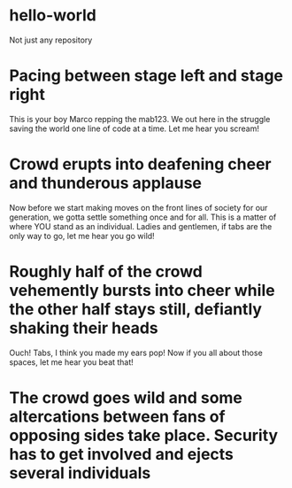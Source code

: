 # hello-world
Not just any repository

# Pacing between stage left and stage right
This is your boy Marco repping the mab123. We out here in the struggle saving the world one line of code at a time. Let me hear you scream!
# Crowd erupts into deafening cheer and thunderous applause

Now before we start making moves on the front lines of society for our generation, we gotta settle something once and for all.
This is a matter of where YOU stand as an individual.
Ladies and gentlemen, if tabs are the only way to go, let me hear you go wild!
# Roughly half of the crowd vehemently bursts into cheer while the other half stays still, defiantly shaking their heads

Ouch! Tabs, I think you made my ears pop! Now if you all about those spaces, let me hear you beat that!
# The crowd goes wild and some altercations between fans of opposing sides take place. Security has to get involved and ejects several individuals
